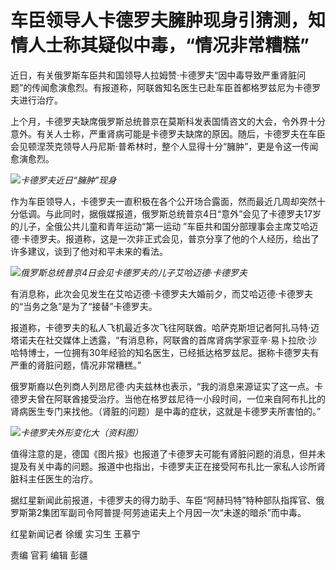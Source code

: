 # 车臣领导人卡德罗夫臃肿现身引猜测，知情人士称其疑似中毒，“情况非常糟糕”

近日，有关俄罗斯车臣共和国领导人拉姆赞·卡德罗夫“因中毒导致严重肾脏问题”的传闻愈演愈烈。有报道称，阿联酋知名医生已赴车臣首都格罗兹尼为卡德罗夫进行治疗。

上个月，卡德罗夫缺席俄罗斯总统普京在莫斯科发表国情咨文的大会，令外界十分意外。有关人士称，严重肾病可能是卡德罗夫缺席的原因。随后，卡德罗夫在车臣会见顿涅茨克领导人丹尼斯·普希林时，整个人显得十分“臃肿”，更是令这一传闻愈演愈烈。

![](https://inews.gtimg.com/om_bt/OR3heZuF8YGxRb9bWHsfLNpNiFlstj7gCx72g5JuXuOAMAA/1000)_卡德罗夫近日“臃肿”现身_

作为车臣领导人，卡德罗夫一直积极在各个公开场合露面，然而最近几周却突然十分低调。与此同时，据俄媒报道，俄罗斯总统普京4日“意外”会见了卡德罗夫17岁的儿子，全俄公共儿童和青年运动“第一运动
”车臣共和国分部理事会主席艾哈迈德·卡德罗夫。报道称，这是一次非正式会见，普京分享了他的个人经历，给出了许多建议，谈到了他对和平未来的看法。

![](https://inews.gtimg.com/om_bt/OHZ3GE0KwKzq_FSUujvmC70y5SwZb3cRnR_Munz8Lo6GIAA/1000)_俄罗斯总统普京4日会见卡德罗夫的儿子艾哈迈德·卡德罗夫_

有消息称，此次会见发生在艾哈迈德·卡德罗夫大婚前夕，而艾哈迈德·卡德罗夫的“当务之急”是为了“接替”卡德罗夫。

报道称，卡德罗夫的私人飞机最近多次飞往阿联酋。哈萨克斯坦记者阿扎马特·迈塔诺夫在社交媒体上透露，“有消息称，阿联酋的首席肾病学家亚辛·易卜拉欣·沙哈特博士，一位拥有30年经验的知名医生，已经抵达格罗兹尼。据称卡德罗夫有严重的肾脏问题，情况非常糟糕。”

俄罗斯裔以色列商人列昂尼德·内夫兹林也表示，“我的消息来源证实了这一点。卡德罗夫曾在阿联酋接受治疗。当他在格罗兹尼待一小段时间，一位来自阿布扎比的肾病医生专门来找他。（肾脏的问题）是中毒的症状，这就是卡德罗夫所害怕的。”

![](https://inews.gtimg.com/om_bt/OlkIyMfbpWWuNmD4BxHlMUOmHDmN2J61x_SIhobbc6wIsAA/1000)_卡德罗夫外形变化大（资料图）_

值得注意的是，德国《图片报》也报道了卡德罗夫可能有肾脏问题的消息，但并未提及有关中毒的问题。报道中也指出，卡德罗夫正在接受阿布扎比一家私人诊所肾脏科主任医生的治疗。

据红星新闻此前报道，卡德罗夫的得力助手、车臣“阿赫玛特”特种部队指挥官、俄罗斯第2集团军副司令阿普提·阿劳迪诺夫上个月因一次“未遂的暗杀”而中毒。

红星新闻记者 徐缓 实习生 王慕宁

责编 官莉 编辑 彭疆

